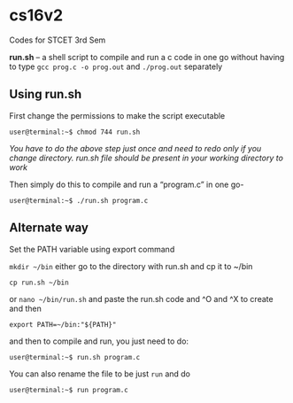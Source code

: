 # cs16v2
Codes for STCET 3rd Sem

**run.sh** – a shell script to compile and run a c code in one go without having to type 
`gcc prog.c -o prog.out`
and `./prog.out` separately


Using run.sh
-------------------

First change the permissions to make the script executable

`user@terminal:~$ chmod 744 run.sh`

*You have to do the above step just once and need to redo only if you change directory.*
*run.sh file should be present in your working directory to work*

Then simply do this to compile and run a “program.c” in one go-

`user@terminal:~$ ./run.sh program.c`

Alternate way
---------------

Set the PATH variable using export command

`mkdir ~/bin`
either go to the directory with run.sh and cp it to ~/bin

`cp run.sh ~/bin`

or `nano ~/bin/run.sh` and paste the run.sh code and ^O and ^X to create 
and then

`export PATH=~/bin:"${PATH}"`


and then to compile and run, you just need to do: 

`user@terminal:~$ run.sh program.c`

You can also rename the file to be just `run` and do

`user@terminal:~$ run program.c`
